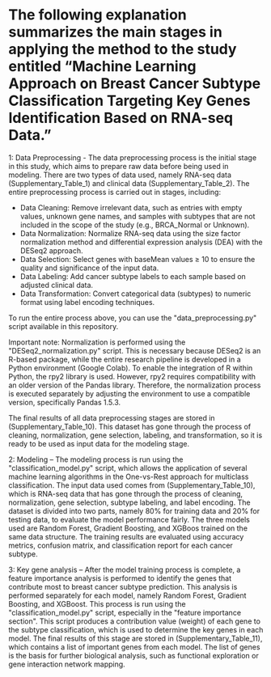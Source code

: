 # The following explanation summarizes the main stages in applying the method to the study entitled “Machine Learning Approach on Breast Cancer Subtype Classification Targeting Key Genes Identification Based on RNA-seq Data.”
1: Data Preprocessing - The data preprocessing process is the initial stage in this study, which aims to prepare raw data before being used in modeling. There are two types of data used, namely RNA-seq data (Supplementary_Table_1) and clinical data (Supplementary_Table_2). The entire preprocessing process is carried out in stages, including:
   
   - Data Cleaning: Remove irrelevant data, such as entries with empty values, unknown gene names, and samples with subtypes that are not included in the scope of the study (e.g., BRCA_Normal or Unknown).
   - Data Normalization: Normalize RNA-seq data using the size factor normalization method and differential expression analysis (DEA) with the DESeq2 approach.
   - Data Selection: Select genes with baseMean values ≥ 10 to ensure the quality and significance of the input data.
   - Data Labeling: Add cancer subtype labels to each sample based on adjusted clinical data.
   - Data Transformation: Convert categorical data (subtypes) to numeric format using label encoding techniques.

To run the entire process above, you can use the "data_preprocessing.py" script available in this repository.

Important note: Normalization is performed using the "DESeq2_normalization.py" script. This is necessary because DESeq2 is an R-based package, while the entire research pipeline is developed in a Python environment (Google Colab). To enable the integration of R within Python, the rpy2 library is used. However, rpy2 requires compatibility with an older version of the Pandas library.     Therefore, the normalization process is executed separately by adjusting the environment to use a compatible version, specifically Pandas 1.5.3.

The final results of all data preprocessing stages are stored in (Supplementary_Table_10). This dataset has gone through the process of cleaning, normalization, gene selection, labeling, and transformation, so it is ready to be used as input data for the modeling stage.

2: Modeling – The modeling process is run using the "classification_model.py" script, which allows the application of several machine learning algorithms in the One-vs-Rest approach for multiclass classification. The input data used comes from (Supplementary_Table_10), which is RNA-seq data that has gone through the process of cleaning, normalization, gene selection, subtype labeling, and label encoding. The dataset is divided into two parts, namely 80% for training data and 20% for testing data, to evaluate the model performance fairly. The three models used are Random Forest, Gradient Boosting, and XGBoos trained on the same data structure. The training results are evaluated using accuracy metrics, confusion matrix, and classification report for each cancer subtype.

3: Key gene analysis – After the model training process is complete, a feature importance analysis is performed to identify the genes that contribute most to breast cancer subtype prediction. This analysis is performed separately for each model, namely Random Forest, Gradient Boosting, and XGBoost. This process is run using the "classification_model.py" script, especially in the "feature importance section". This script produces a contribution value (weight) of each gene to the subtype classification, which is used to determine the key genes in each model. The final results of this stage are stored in (Supplementary_Table_11), which contains a list of important genes from each model. The list of genes is the basis for further biological analysis, such as functional exploration or gene interaction network mapping.
